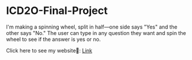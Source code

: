 # ICD2O-Final-Project

I'm making a spinning wheel, split in half—one side says "Yes" and the other says "No." The user can type in any question they want and spin the wheel to see if the answer is yes or no.

Click here to see my website🥰: [Link](https://mths-icd2o-1-2024.github.io/ICD2O-Final-Project-adrina.peighambarzadeh/) 
